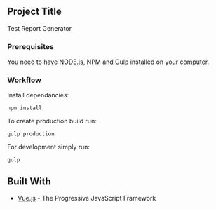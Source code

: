 ## Project Title

Test Report Generator

### Prerequisites

You need to have NODE.js, NPM and Gulp installed on your computer.


### Workflow 

Install dependancies:

```
npm install
```

To create production build run:

```
gulp production
```

For development  simply run:

```
gulp
```


## Built With

* [Vue.js](https://vuejs.org/) - The Progressive JavaScript Framework
